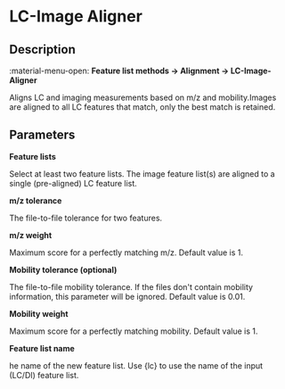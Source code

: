 # **LC-Image Aligner**

## **Description**

:material-menu-open: **Feature list methods → Alignment → LC-Image-Aligner**

Aligns LC and imaging measurements based on m/z and mobility.Images are aligned to all LC features that match, only the best match is retained.

## **Parameters**

**Feature lists**

Select at least two feature lists. The image feature list(s) are aligned to a single (pre-aligned) LC feature list.

**m/z tolerance**

The file-to-file tolerance for two features.

**m/z weight**

Maximum score for a perfectly matching m/z. Default value is 1.

**Mobility tolerance (optional)**

The file-to-file mobility tolerance. If the files don't contain mobility information, this parameter will be ignored. Default value is 0.01.

**Mobility weight**

Maximum score for a perfectly matching mobility. Default value is 1.

**Feature list name**

he name of the new feature list. Use {lc} to use the name of the input (LC/DI) feature list.